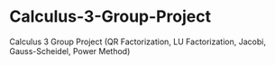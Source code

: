 # Calculus-3-Group-Project
Calculus 3 Group Project (QR Factorization, LU Factorization, Jacobi, Gauss-Scheidel, Power Method)
